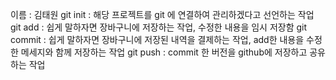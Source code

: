 




이름 : 김태원
git init : 해당 프로젝트를 git 에 연결하여 관리하겠다고 선언하는 작업
git add : 쉽게 말하자면 장바구니에 저장하는 작업, 수정한 내용을 임시 저장함
git commit : 쉽게 말하자면 장바구니에 저장된 내역을 결제하는 작업, add한 내용을 수정한 메세지와 함께 저장하는 작업
git push : commit 한 버전을 github에 저장하고 공유하는 작업
